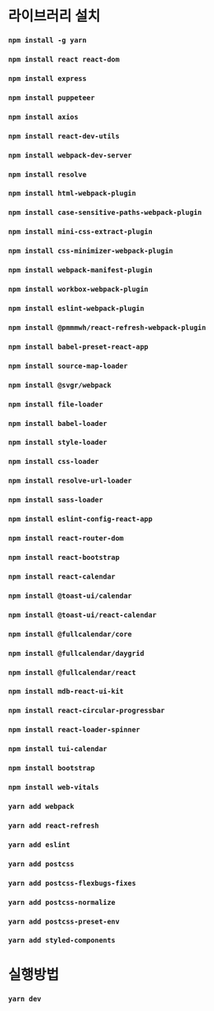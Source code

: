 # 라이브러리 설치

### `npm install -g yarn`
### `npm install react react-dom`
### `npm install express`
### `npm install puppeteer`
### `npm install axios`
### `npm install react-dev-utils`
### `npm install webpack-dev-server`
### `npm install resolve`
### `npm install html-webpack-plugin`
### `npm install case-sensitive-paths-webpack-plugin`
### `npm install mini-css-extract-plugin`
### `npm install css-minimizer-webpack-plugin`
### `npm install webpack-manifest-plugin`
### `npm install workbox-webpack-plugin`
### `npm install eslint-webpack-plugin`
### `npm install @pmmmwh/react-refresh-webpack-plugin`
### `npm install babel-preset-react-app`
### `npm install source-map-loader`
### `npm install @svgr/webpack`
### `npm install file-loader`
### `npm install babel-loader`
### `npm install style-loader`
### `npm install css-loader`
### `npm install resolve-url-loader`
### `npm install sass-loader`
### `npm install eslint-config-react-app`
### `npm install react-router-dom`
### `npm install react-bootstrap`
### `npm install react-calendar`
### `npm install @toast-ui/calendar`
### `npm install @toast-ui/react-calendar`
### `npm install @fullcalendar/core`
### `npm install @fullcalendar/daygrid`
### `npm install @fullcalendar/react`
### `npm install mdb-react-ui-kit`
### `npm install react-circular-progressbar`
### `npm install react-loader-spinner`
### `npm install tui-calendar`
### `npm install bootstrap`
### `npm install web-vitals`
### `yarn add webpack`
### `yarn add react-refresh`
### `yarn add eslint`
### `yarn add postcss`
### `yarn add postcss-flexbugs-fixes`
### `yarn add postcss-normalize`
### `yarn add postcss-preset-env`
### `yarn add styled-components`


# 실행방법

### `yarn dev`
